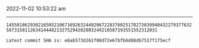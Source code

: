 2022-11-02 10:53:22 am

---

`1455818629302165052106716926324492067228376025178273039940432279377632587315811263414448213275294202803249218587193551552312031`

`Latest commit SHA is: e6ab573d261f08d72e67bfb6d88db7517f175ecf `
